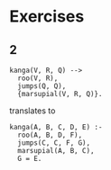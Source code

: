 # Exercises
## 2
```
kanga(V, R, Q) -->
  roo(V, R),
  jumps(Q, Q),
  {marsupial(V, R, Q)}.
```
translates to
```
kanga(A, B, C, D, E) :-
  roo(A, B, D, F),
  jumps(C, C, F, G),
  marsupial(A, B, C),
  G = E.
```
